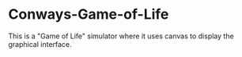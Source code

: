# Conways-Game-of-Life
This is a "Game of Life" simulator where it uses canvas to display the graphical interface.
